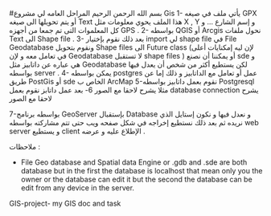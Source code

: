#بسم الله الرحمن الرحيم
المراحل العامه لي مشروع
Gis
1-	يأتي ملف في صيغه GPX  أو يتم تحويلها الى صيغه Text  هذا الملف يحوي معلومات مثل X , Y  و إسم الشارع  ... و كل المعلموات التى تم جمعا من أجهزه GPS  .
2- بواسطه QGIS  أو Arcgis  نحول ملفات Text  الى Shape file .
3- بعد ذلك نقوم بإختيار import  لي  shape file  في File Geodatabase  ونقوم بتحويل Shape files  الى Future class  (لإن ليه إمكنايات أعلى في تعامل معه و لإن Geodatabase  لا تستقبل shape files  )
أو يمكننا أن نصنع sde  و هي عباره عن داتابيز مثل Geodatabase  لكن يستطيع أكثر من شخص أن يعدل فيها بواسطه server .
4- يمكن بواسطه postgres  عمل أو تعامل مع الداتابيز و ذلك إما عن طريق PostGis  أو sde  الخاص ب ArcMap
5-نقوم بعمل داتابيز بواسطه Postgresql  مثلا يشرح لاحقا مع الصور 
6- بعد عمل داتابز نقوم بعمل database connection  يشرح لاحقا مع الصور  
 




7-بواسطه برنامج GeoServer  بإستقبال Database  و نعدل فيها و نكون إستايل الذي نريده ثم بعد ذلك نستطيع إخراجه في شكل صفحه ويب حتى تتم مشاركته بواسطه web server  و يستطيع client  الإطلاع عليه و عرضه  .
 

ملاحظات :
*  File Geo database and Spatial data Engine or .gdb and .sde  are both database but in the first the database is localhost that mean only you the owner or the database can edit it but the second the database can be edit from any device in the server.


GIS-project-
my GIS doc and task 
